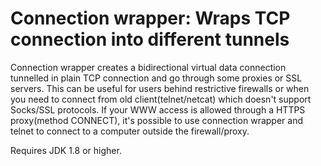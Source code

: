 Connection wrapper: Wraps TCP connection into different tunnels
=====================================

Connection wrapper creates a bidirectional virtual data connection tunnelled in plain TCP connection and go through some proxies or SSL servers.
This can be useful for users behind restrictive firewalls or when you need to connect from old client(telnet/netcat) which doesn't support Socks/SSL protocols.
If your WWW access is allowed through a HTTPS proxy(method CONNECT), it's possible to use connection wrapper and telnet to connect to a computer outside the firewall/proxy. 

Requires JDK 1.8 or higher.
